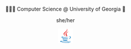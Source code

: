 <p align="center">👩🏽‍💻 Computer Science @ University of Georgia</h3> 🐶
<p align="center">she/her</h3>

<p align="center"> <a href="https://www.java.com" target="_blank" rel="noreferrer"> <img src="https://raw.githubusercontent.com/devicons/devicon/master/icons/java/java-original.svg" alt="java" width="40" height="40"/> </a> 


<!---
anayazzad/anayazzad is a ✨ special ✨ repository because its `README.md` (this file) appears on your GitHub profile.
You can click the Preview link to take a look at your changes.
--->

